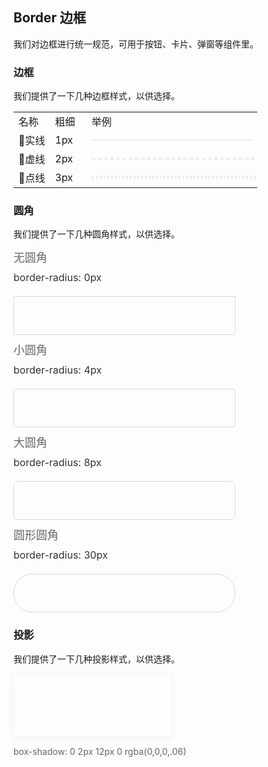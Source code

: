 <script>
  import bus from '../../bus';
  export default {
    created() {
      bus.$on('user-theme-config-update', this.setGlobal);
    },
    mounted() {
      this.setGlobal();
    },
    methods: {
      setGlobal() {
        if (window.userThemeConfig) {
          this.global = window.userThemeConfig.global;
        }
      }
    },
    data() {
      return {
        global: {},
      }
    }
  }
</script>

<style>
.demo-border .text {
  width: 15%;
}
.demo-border .line {
  width: 70%;
}
.demo-border .line div{
  width: 100%;
  height: 0;
  border: 1px solid #EEE;
}
.demo-border .line .dashed{ 
  border: 2px dashed #EEE;
}
.demo-border .line .dotted{ 
  border: 3px dotted #EEE;
}
.demo-shadow {
  height: 100px;
  width: 50%;
  box-shadow: 0 2px 12px 0 rgba(0,0,0,.06)
}
.demo-shadow-text {
  line-height: 50px;
  color: #666;
  font-size: 14px;
}
.demo-radius .title{
  color: #666;
  font-size: 18px;
  margin: 10px 0;
}
.demo-radius .value{
  color: #333;
  font-size: 16px;
  margin: 10px 0;
}
.demo-radius .radius {
  height: 60px;
  width: 70%;
  border: 1px solid #D7DAE2;
  border-radius: 0;
  margin-top: 20px;
}
.demo-radius .radius-4 {
  border-radius: 4px;
}
.demo-radius .radius-8 {
  border-radius: 8px;
}
.demo-radius .radius-30 {
  border-radius: 30px;
}
</style>

## Border 边框

我们对边框进行统一规范，可用于按钮、卡片、弹窗等组件里。

### 边框

我们提供了一下几种边框样式，以供选择。

<table class="demo-border">
  <tbody>
    <tr>
      <td class="text">名称</td>
      <td class="text">粗细</td>
      <td class="line">举例</td>
    </tr>
    <tr>
      <td class="text">实线</td>
      <td class="text">1px</td>
      <td class="line">
        <div></div>
      </td>
    </tr>
    <tr>
      <td class="text">虚线</td>
      <td class="text">2px</td>
      <td class="line">
        <div class="dashed"></div>
      </td>
    </tr>
    <tr>
      <td class="text">点线</td>
      <td class="text">3px</td>
      <td class="line">
        <div class="dotted"></div>
      </td>
    </tr>
  </tbody>
</table>

### 圆角

我们提供了一下几种圆角样式，以供选择。

<el-row :gutter="12" class="demo-radius">
  <el-col :span="6" :xs="{span: 12}">
    <div class="title">无圆角</div>
    <div class="value">border-radius: 0px</div>
    <div class="radius"></div>
  </el-col>
  <el-col :span="6" :xs="{span: 12}">
    <div class="title">小圆角</div>
    <div class="value">border-radius: 4px</div>
    <div class="radius radius-4"></div>
  </el-col>
  <el-col :span="6" :xs="{span: 12}">
    <div class="title">大圆角</div>
    <div class="value">border-radius: 8px</div>
    <div class="radius radius-8"></div>
  </el-col>
  <el-col :span="6" :xs="{span: 12}">
    <div class="title">圆形圆角</div>
    <div class="value">border-radius: 30px</div>
    <div class="radius radius-30"></div>
  </el-col>
</el-row>

### 投影

我们提供了一下几种投影样式，以供选择。

<div class="demo-shadow"></div>
<span class="demo-shadow-text">box-shadow: 0 2px 12px 0 rgba(0,0,0,.06)</span>
